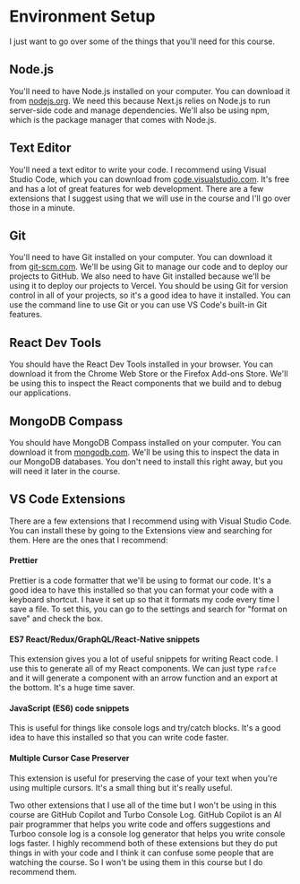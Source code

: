 # Environment Setup

I just want to go over some of the things that you'll need for this course.

## Node.js

You'll need to have Node.js installed on your computer. You can download it from [nodejs.org](https://nodejs.org/). We need this because Next.js relies on Node.js to run server-side code and manage dependencies. We'll also be using npm, which is the package manager that comes with Node.js.

## Text Editor

You'll need a text editor to write your code. I recommend using Visual Studio Code, which you can download from [code.visualstudio.com](https://code.visualstudio.com/). It's free and has a lot of great features for web development. There are a few extensions that I suggest using that we will use in the course and I'll go over those in a minute.

## Git

You'll need to have Git installed on your computer. You can download it from [git-scm.com](https://git-scm.com/). We'll be using Git to manage our code and to deploy our projects to GitHub. We also need to have Git installed because we'll be using it to deploy our projects to Vercel. You should be using Git for version control in all of your projects, so it's a good idea to have it installed. You can use the command line to use Git or you can use VS Code's built-in Git features.

## React Dev Tools

You should have the React Dev Tools installed in your browser. You can download it from the Chrome Web Store or the Firefox Add-ons Store. We'll be using this to inspect the React components that we build and to debug our applications.

## MongoDB Compass

You should have MongoDB Compass installed on your computer. You can download it from [mongodb.com](https://www.mongodb.com/). We'll be using this to inspect the data in our MongoDB databases. You don't need to install this right away, but you will need it later in the course.

## VS Code Extensions

There are a few extensions that I recommend using with Visual Studio Code. You can install these by going to the Extensions view and searching for them. Here are the ones that I recommend:

#### Prettier

Prettier is a code formatter that we'll be using to format our code. It's a good idea to have this installed so that you can format your code with a keyboard shortcut. I have it set up so that it formats my code every time I save a file. To set this, you can go to the settings and search for "format on save" and check the box.

#### ES7 React/Redux/GraphQL/React-Native snippets

This extension gives you a lot of useful snippets for writing React code. I use this to generate all of my React components. We can just type `rafce` and it will generate a component with an arrow function and an export at the bottom. It's a huge time saver.

#### JavaScript (ES6) code snippets

This is useful for things like console logs and try/catch blocks. It's a good idea to have this installed so that you can write code faster.

#### Multiple Cursor Case Preserver

This extension is useful for preserving the case of your text when you're using multiple cursors. It's a small thing but it's really useful.

Two other extensions that I use all of the time but I won't be using in this course are GitHub Copilot and Turbo Console Log. GitHub Copilot is an AI pair programmer that helps you write code and offers suggestions and Turboo console log is a console log generator that helps you write console logs faster. I highly recommend both of these extensions but they do put things in with your code and I think it can confuse some people that are watching the course. So I won't be using them in this course but I do recommend them.
